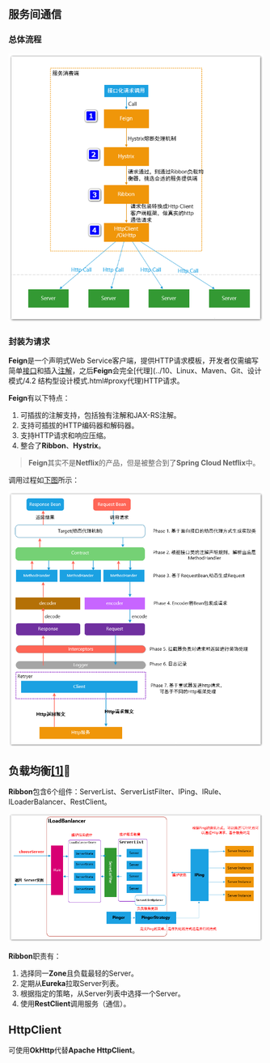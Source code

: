 ## 服务间通信

### 总体流程

![](../images/6/http_client.png)

### 封装为请求

**Feign**是一个声明式Web Service客户端，提供HTTP请求模板，开发者仅需编写简单<u>接口</u>和插入<u>注解</u>，之后**Feign**会完全[代理](../10、Linux、Maven、Git、设计模式/4.2 结构型设计模式.html#proxy代理)HTTP请求。

**Feign**有以下特点：

1. 可插拔的注解支持，包括独有注解和JAX-RS注解。
2. 支持可插拔的HTTP编码器和解码器。
3. 支持HTTP请求和响应压缩。
4. 整合了**Ribbon**、**Hystrix**。

> **Feign**其实不是**Netflix**的产品，但是被整合到了**Spring Cloud Netflix**中。

调用过程如[下图](https://louluan.blog.csdn.net/article/details/82821294)所示：

![](../images/6/feign_process.png)



## 负载均衡[[1]](https://louluan.blog.csdn.net/article/details/83060310)🌙

**Ribbon**包含6个组件：ServerList、ServerListFilter、IPing、IRule、ILoaderBalancer、RestClient。

![](../images/6/ribbon_framework.png)

**Ribbon**职责有：

1. 选择同一**Zone**且负载最轻的Server。
2. 定期从**Eureka**拉取Server列表。
3. 根据指定的策略，从Server列表中选择一个Server。
4. 使用**RestClient**调用服务（通信）。



## HttpClient

可使用**OkHttp**代替**Apache HttpClient**。

